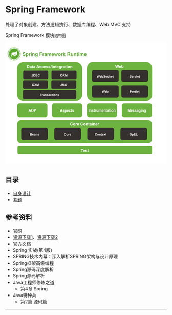 #   Spring Framework

处理了对象创建、方法逻辑执行、数据库编程、Web MVC 支持

Spring Framework 模块`结构图`

![Spring Framework 模块结构图](images/spring-overview.png)

##  目录
-   [自身设计](source/README.md)
-   [考题](job.md)


##  参考资料
-   [官网](https://spring.io/projects/spring-framework)
-   [资源下载1](https://maven.springframework.org/release/org/springframework/)、[资源下载2](https://repo.spring.io/libs-release-local/org/springframework/spring/4.3.24.RELEASE/)
-   [官方文档](../../doc_zh/spring_framework_doc_zh_4.3.24/README.md)
-   Spring 实战(第4版)
-   SPRING技术内幕：深入解析SPRING架构与设计原理
-   SprIng框架高级编程
-   Spring源码深度解析
-   Spring源码解析
-   Java工程师修炼之道
    -   第4章  Spring
-   Java特种兵
    -   第2篇  源码篇

----